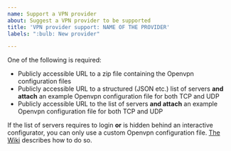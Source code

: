 ```yaml
---
name: Support a VPN provider
about: Suggest a VPN provider to be supported
title: 'VPN provider support: NAME OF THE PROVIDER'
labels: ":bulb: New provider"

---
```


One of the following is required:

- Publicly accessible URL to a zip file containing the Openvpn configuration files
- Publicly accessible URL to a structured (JSON etc.) list of servers **and attach** an example Openvpn configuration file for both TCP and UDP
- Publicly accessible URL to the list of servers **and attach** an example Openvpn configuration file for both TCP and UDP

If the list of servers requires to login **or** is hidden behind an interactive configurator,
you can only use a custom Openvpn configuration file.
[The Wiki](https://github.com/rxtreme8/gluetun/wiki/Openvpn-file) describes how to do so.
